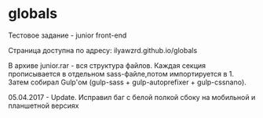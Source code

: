 # globals
Тестовое задание - junior front-end

Страница доступна по адресу: ilyawzrd.github.io/globals

В архиве junior.rar - вся структура файлов.
Каждая секция прописывается в отдельном sass-файле,потом импортируется в 1. Затем собирал Gulp'ом (gulp-sass + gulp-autoprefixer + gulp-cssnano).

05.04.2017 - Update. Исправил баг с белой полкой сбоку на мобильной и планшетной версиях
